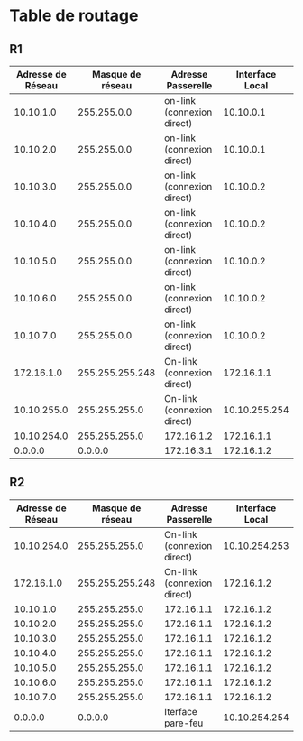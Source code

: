 # Table de routage

## R1


| Adresse de Réseau |  Masque de réseau |  Adresse Passerelle |  Interface Local |
|-----------------|---------------------|-------------------------|---------------|
| 10.10.1.0 | 255.255.0.0 | on-link (connexion direct) |  10.10.0.1 |  
| 10.10.2.0 |  255.255.0.0 |  on-link (connexion direct) |  10.10.0.1 |
| 10.10.3.0 |  255.255.0.0 |  on-link (connexion direct) |  10.10.0.2 |
| 10.10.4.0 |  255.255.0.0 |  on-link (connexion direct) |  10.10.0.2 |
| 10.10.5.0 |  255.255.0.0 |  on-link (connexion direct) |  10.10.0.2 |  
| 10.10.6.0 |  255.255.0.0 |  on-link (connexion direct) |  10.10.0.2 |
| 10.10.7.0 |  255.255.0.0 |  on-link (connexion direct) |  10.10.0.2 |
| 172.16.1.0 |  255.255.255.248 |  On-link (connexion direct) |  172.16.1.1 |
| 10.10.255.0 |  255.255.255.0 |  On-link (connexion direct)|  10.10.255.254|
| 10.10.254.0 |  255.255.255.0|  172.16.1.2 |  172.16.1.1 |  
| 0.0.0.0 |  0.0.0.0 |  172.16.3.1 |  172.16.1.2 |


## R2


|  Adresse de Réseau |  Masque de réseau |  Adresse Passerelle | Interface Local |
|-----------------|---------------------|-------------------------|---------------|
|  10.10.254.0 |  255.255.255.0 |  On-link (connexion direct) |  10.10.254.253 |
|  172.16.1.0 |  255.255.255.248 |  On-link (connexion direct) |  172.16.1.2 |
|  10.10.1.0 |  255.255.255.0 |  172.16.1.1 |  172.16.1.2 |
|  10.10.2.0 |  255.255.255.0 |  172.16.1.1 |  172.16.1.2 |
|  10.10.3.0 |  255.255.255.0 |  172.16.1.1 |  172.16.1.2 |
|  10.10.4.0 |  255.255.255.0 |  172.16.1.1 |  172.16.1.2 |
|  10.10.5.0 |  255.255.255.0 |  172.16.1.1 |  172.16.1.2 |
|  10.10.6.0 |  255.255.255.0 |  172.16.1.1 |  172.16.1.2 |
|  10.10.7.0 |  255.255.255.0 |  172.16.1.1 |  172.16.1.2 |
|  0.0.0.0 |  0.0.0.0 |  Iterface pare-feu |  10.10.254.254 | 


